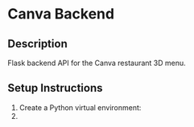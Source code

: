 # Canva Backend

## Description
Flask backend API for the Canva restaurant 3D menu.

## Setup Instructions

1. Create a Python virtual environment:
2. 

